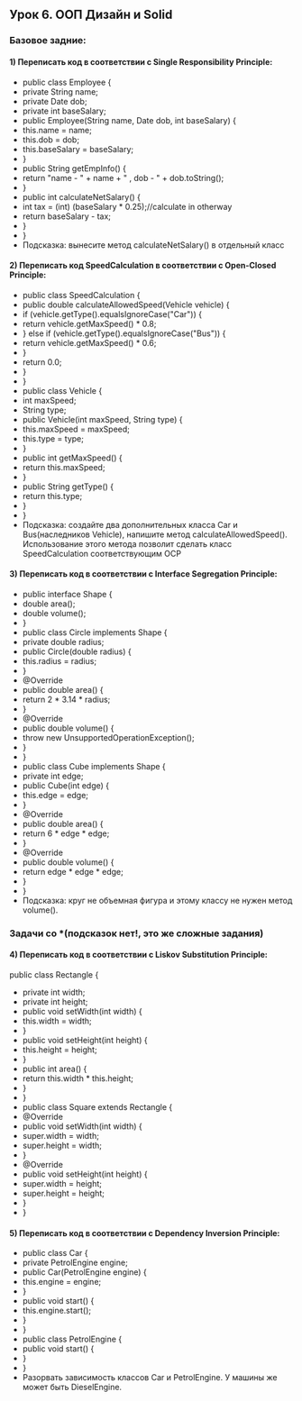 ## Урок 6. ООП Дизайн и Solid
### Базовое задние:
#### 1) Переписать код в соответствии с Single Responsibility Principle:
* public class Employee {
* private String name;
* private Date dob;
* private int baseSalary;
* public Employee(String name, Date dob, int baseSalary) {
* this.name = name;
* this.dob = dob;
* this.baseSalary = baseSalary;
* }
* public String getEmpInfo() {
* return "name - " + name + " , dob - " + dob.toString();
* }
* public int calculateNetSalary() {
* int tax = (int) (baseSalary * 0.25);//calculate in otherway
* return baseSalary - tax;
* }
* }
​
* Подсказка: вынесите метод calculateNetSalary() в отдельный класс
​
#### 2) Переписать код SpeedCalculation в соответствии с Open-Closed Principle:
* public class SpeedCalculation {
* public double calculateAllowedSpeed(Vehicle vehicle) {
* if (vehicle.getType().equalsIgnoreCase("Car")) {
* return vehicle.getMaxSpeed() * 0.8;
* } else if (vehicle.getType().equalsIgnoreCase("Bus")) {
* return vehicle.getMaxSpeed() * 0.6;
* }
​
* return 0.0;
* }
* }
* public class Vehicle {
* int maxSpeed;
* String type;
* public Vehicle(int maxSpeed, String type) {
* this.maxSpeed = maxSpeed;
* this.type = type;
* }
* public int getMaxSpeed() {
* return this.maxSpeed;
* }
* public String getType() {
* return this.type;
* }
* }
​
* Подсказка: создайте два дополнительных класса Car и Bus(наследников Vehicle), напишите метод calculateAllowedSpeed(). Использование этого метода позволит сделать класс SpeedCalculation соответствующим OCP
​
#### 3) Переписать код в соответствии с Interface Segregation Principle:
* public interface Shape {
* double area();
* double volume();
* }
* public class Circle implements Shape {
* private double radius;
* public Circle(double radius) {
* this.radius = radius;
* }
* @Override
* public double area() {
* return 2 * 3.14 * radius;
* }
* @Override
* public double volume() {
* throw new UnsupportedOperationException();
* }
* }
* public class Cube implements Shape {
* private int edge;
* public Cube(int edge) {
* this.edge = edge;
* }
* @Override
* public double area() {
* return 6 * edge * edge;
* }
* @Override
* public double volume() {
* return edge * edge * edge;
* }
* }
​
* Подсказка: круг не объемная фигура и этому классу не нужен метод volume().
​
### Задачи со *(подсказок нет!, это же сложные задания)
#### 4) Переписать код в соответствии с Liskov Substitution Principle:
public class Rectangle {
* private int width;
* private int height;
* public void setWidth(int width) {
* this.width = width;
* }
* public void setHeight(int height) {
* this.height = height;
* }
* public int area() {
* return this.width * this.height;
* }
* }
* public class Square extends Rectangle {
* @Override
* public void setWidth(int width) {
* super.width = width;
* super.height = width;
* }
* @Override
* public void setHeight(int height) {
* super.width = height;
* super.height = height;
* }
* }
​
#### 5) Переписать код в соответствии с Dependency Inversion Principle:
* public class Car {
* private PetrolEngine engine;
* public Car(PetrolEngine engine) {
* this.engine = engine;
* }
* public void start() {
* this.engine.start();
* }
* }
* public class PetrolEngine {
* public void start() {
* }
* }
* Разорвать зависимость классов Car и PetrolEngine. У машины же может быть DieselEngine.